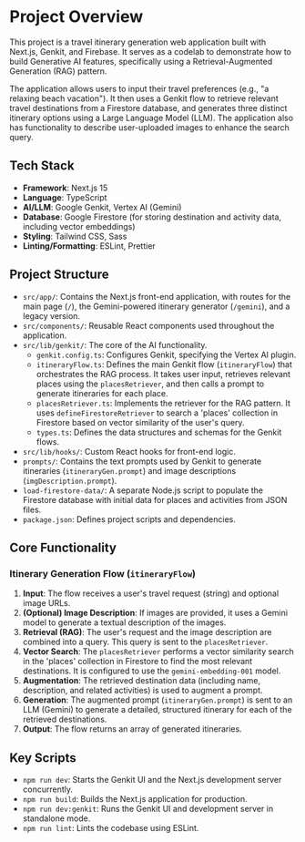 # Project Overview

This project is a travel itinerary generation web application built with Next.js, Genkit, and Firebase. It serves as a codelab to demonstrate how to build Generative AI features, specifically using a Retrieval-Augmented Generation (RAG) pattern.

The application allows users to input their travel preferences (e.g., "a relaxing beach vacation"). It then uses a Genkit flow to retrieve relevant travel destinations from a Firestore database, and generates three distinct itinerary options using a Large Language Model (LLM). The application also has functionality to describe user-uploaded images to enhance the search query.

## Tech Stack

-   **Framework**: Next.js 15
-   **Language**: TypeScript
-   **AI/LLM**: Google Genkit, Vertex AI (Gemini)
-   **Database**: Google Firestore (for storing destination and activity data, including vector embeddings)
-   **Styling**: Tailwind CSS, Sass
-   **Linting/Formatting**: ESLint, Prettier

## Project Structure

-   `src/app/`: Contains the Next.js front-end application, with routes for the main page (`/`), the Gemini-powered itinerary generator (`/gemini`), and a legacy version.
-   `src/components/`: Reusable React components used throughout the application.
-   `src/lib/genkit/`: The core of the AI functionality.
    -   `genkit.config.ts`: Configures Genkit, specifying the Vertex AI plugin.
    -   `itineraryFlow.ts`: Defines the main Genkit flow (`itineraryFlow`) that orchestrates the RAG process. It takes user input, retrieves relevant places using the `placesRetriever`, and then calls a prompt to generate itineraries for each place.
    -   `placesRetriever.ts`: Implements the retriever for the RAG pattern. It uses `defineFirestoreRetriever` to search a 'places' collection in Firestore based on vector similarity of the user's query.
    -   `types.ts`: Defines the data structures and schemas for the Genkit flows.
-   `src/lib/hooks/`: Custom React hooks for front-end logic.
-   `prompts/`: Contains the text prompts used by Genkit to generate itineraries (`itineraryGen.prompt`) and image descriptions (`imgDescription.prompt`).
-   `load-firestore-data/`: A separate Node.js script to populate the Firestore database with initial data for places and activities from JSON files.
-   `package.json`: Defines project scripts and dependencies.

## Core Functionality

### Itinerary Generation Flow (`itineraryFlow`)

1.  **Input**: The flow receives a user's travel request (string) and optional image URLs.
2.  **(Optional) Image Description**: If images are provided, it uses a Gemini model to generate a textual description of the images.
3.  **Retrieval (RAG)**: The user's request and the image description are combined into a query. This query is sent to the `placesRetriever`.
4.  **Vector Search**: The `placesRetriever` performs a vector similarity search in the 'places' collection in Firestore to find the most relevant destinations. It is configured to use the `gemini-embedding-001` model.
5.  **Augmentation**: The retrieved destination data (including name, description, and related activities) is used to augment a prompt.
6.  **Generation**: The augmented prompt (`itineraryGen.prompt`) is sent to an LLM (Gemini) to generate a detailed, structured itinerary for each of the retrieved destinations.
7.  **Output**: The flow returns an array of generated itineraries.

## Key Scripts

-   `npm run dev`: Starts the Genkit UI and the Next.js development server concurrently.
-   `npm run build`: Builds the Next.js application for production.
-   `npm run dev:genkit`: Runs the Genkit UI and development server in standalone mode.
-   `npm run lint`: Lints the codebase using ESLint.
